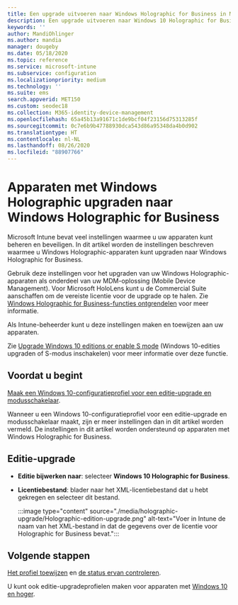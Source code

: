 ```yaml
---
title: Een upgrade uitvoeren naar Windows Holographic for Business in Microsoft Intune - Azure | Microsoft Docs
description: Een upgrade uitvoeren naar Windows 10 Holographic for Business met behulp van een apparaatconfiguratieprofiel in Microsoft Intune.
keywords: ''
author: MandiOhlinger
ms.author: mandia
manager: dougeby
ms.date: 05/18/2020
ms.topic: reference
ms.service: microsoft-intune
ms.subservice: configuration
ms.localizationpriority: medium
ms.technology: ''
ms.suite: ems
search.appverid: MET150
ms.custom: seodec18
ms.collection: M365-identity-device-management
ms.openlocfilehash: 65a45b13a91671c1de9bcf04f23156d75313285f
ms.sourcegitcommit: 0c7e6b9b47788930dca543d86a95348da4b0d902
ms.translationtype: HT
ms.contentlocale: nl-NL
ms.lasthandoff: 08/26/2020
ms.locfileid: "88907766"
---
```

# <a name="upgrade-devices-running-windows-holographic-to-windows-holographic-for-business"></a>Apparaten met Windows Holographic upgraden naar Windows Holographic for Business

Microsoft Intune bevat veel instellingen waarmee u uw apparaten kunt beheren en beveiligen. In dit artikel worden de instellingen beschreven waarmee u Windows Holographic-apparaten kunt upgraden naar Windows Holographic for Business.

Gebruik deze instellingen voor het upgraden van uw Windows Holographic-apparaten als onderdeel van uw MDM-oplossing (Mobile Device Management). Voor Microsoft HoloLens kunt u de Commercial Suite aanschaffen om de vereiste licentie voor de upgrade op te halen. Zie [Windows Holographic for Business-functies ontgrendelen](/hololens/hololens1-upgrade-enterprise) voor meer informatie.

Als Intune-beheerder kunt u deze instellingen maken en toewijzen aan uw apparaten.

Zie [Upgrade Windows 10 editions or enable S mode](edition-upgrade-configure-windows-10.md) (Windows 10-edities upgraden of S-modus inschakelen) voor meer informatie over deze functie.

## <a name="before-you-begin"></a>Voordat u begint

[Maak een Windows 10-configuratieprofiel voor een editie-upgrade en modusschakelaar](edition-upgrade-configure-windows-10.md#create-the-profile).

Wanneer u een Windows 10-configuratieprofiel voor een editie-upgrade en modusschakelaar maakt, zijn er meer instellingen dan in dit artikel worden vermeld. De instellingen in dit artikel worden ondersteund op apparaten met Windows Holographic for Business.

## <a name="edition-upgrade"></a>Editie-upgrade

- **Editie bijwerken naar**: selecteer **Windows 10 Holographic for Business**.
- **Licentiebestand**: blader naar het XML-licentiebestand dat u hebt gekregen en selecteer dit bestand.

  :::image type="content" source="./media/holographic-upgrade/Holographic-edition-upgrade.png" alt-text="Voer in Intune de naam van het XML-bestand in dat de gegevens over de licentie voor Holographic for Business bevat.":::

## <a name="next-steps"></a>Volgende stappen

[Het profiel toewijzen](device-profile-assign.md) en [de status ervan controleren](device-profile-monitor.md).

U kunt ook editie-upgradeprofielen maken voor apparaten met [Windows 10 en hoger](edition-upgrade-windows-settings.md).